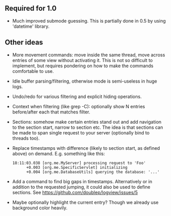 ## Required for 1.0

* Much improved submode guessing.  This is partially done in 0.5 by
  using 'datetime' library.


## Other ideas

* More movement commands: move inside the same thread, move across
  entries of some view without activating it.  This is not so
  difficult to implement, but requires pondering on how to make the
  commands comfortable to use.

* Idle buffer parsing/filtering, otherwise mode is semi-useless in
  huge logs.

* Undo/redo for various filtering and explicit hiding operations.

* Context when filtering (like grep -C): optionally show N entries
  before/after each that matches filter.

* Sections: somehow make certain entries stand out and add navigation
  to the section start, narrow to section etc.  The idea is that
  sections can be made to span single request to your server
  (optionally bind to threads too).

* Replace timestamps with difference (likely to section start, as
  defined above) on demand.  E.g. something like this:

      18:11:03.038 [org.me.MyServer] processing request to 'Foo'
            +0.003 [org.me.SpecificServlet] initializing
            +0.004 [org.me.DatabaseUtils] querying the database: '...'

* Add a command to find big gaps in timestamps.  Alternatively or in
  addition to the requested jumping, it could also be used to define
  sections.  See https://github.com/doublep/logview/issues/5

* Maybe optionally highlight the current entry?  Though we already use
  background color heavily.
